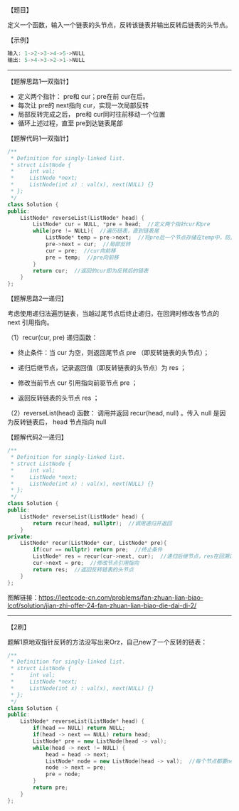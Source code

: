 【题目】

定义一个函数，输入一个链表的头节点，反转该链表并输出反转后链表的头节点。

【示例】

```c++
输入: 1->2->3->4->5->NULL
输出: 5->4->3->2->1->NULL
```

---

【题解思路1—双指针】

* 定义两个指针： pre和 cur；pre在前 cur在后。
* 每次让 pre的 next指向 cur，实现一次局部反转
* 局部反转完成之后， pre和 cur同时往前移动一个位置
* 循环上述过程，直至 pre到达链表尾部

【题解代码1—双指针】

```c++
/**
 * Definition for singly-linked list.
 * struct ListNode {
 *     int val;
 *     ListNode *next;
 *     ListNode(int x) : val(x), next(NULL) {}
 * };
 */
class Solution {
public:
    ListNode* reverseList(ListNode* head) {
        ListNode* cur = NULL, *pre = head;  //定义两个指针cur和pre
        while(pre != NULL){  //遍历链表，直到链表尾
            ListNode* temp = pre->next;  //将pre后一个节点存储在temp中，防止“失联”
            pre->next = cur;  //局部反转
            cur = pre;  //cur向前移
            pre = temp;  //pre向前移
        }
        return cur;  //返回的cur即为反转后的链表
    }
};
```

【题解思路2—递归】

考虑使用递归法遍历链表，当越过尾节点后终止递归，在回溯时修改各节点的 next 引用指向。

（1）recur(cur, pre) 递归函数：

* 终止条件：当 cur 为空，则返回尾节点 pre （即反转链表的头节点）；

* 递归后继节点，记录返回值（即反转链表的头节点）为 res ；

* 修改当前节点 cur 引用指向前驱节点 pre ；

* 返回反转链表的头节点 res ；

（2）reverseList(head) 函数：
调用并返回 recur(head, null) 。传入 null 是因为反转链表后， head 节点指向 null 

【题解代码2—递归】

```c++
/**
 * Definition for singly-linked list.
 * struct ListNode {
 *     int val;
 *     ListNode *next;
 *     ListNode(int x) : val(x), next(NULL) {}
 * };
 */
class Solution {
public:
    ListNode* reverseList(ListNode* head) {
        return recur(head, nullptr);  //调用递归并返回
    }
private:
    ListNode* recur(ListNode* cur, ListNode* pre){
        if(cur == nullptr) return pre;  //终止条件
        ListNode* res = recur(cur->next, cur);  //递归后继节点，res在回溯过程中一直是反转链表的头节点
        cur->next = pre;  //修改节点引用指向
        return res;  //返回反转链表的头节点
    }
};
```

图解链接：https://leetcode-cn.com/problems/fan-zhuan-lian-biao-lcof/solution/jian-zhi-offer-24-fan-zhuan-lian-biao-die-dai-di-2/

---

【2刷】

题解1原地双指针反转的方法没写出来Orz，自己new了一个反转的链表：

```c++
/**
 * Definition for singly-linked list.
 * struct ListNode {
 *     int val;
 *     ListNode *next;
 *     ListNode(int x) : val(x), next(NULL) {}
 * };
 */
class Solution {
public:
    ListNode* reverseList(ListNode* head) {
        if(head == NULL) return NULL;
        if(head -> next == NULL) return head;
        ListNode* pre = new ListNode(head -> val);
        while(head -> next != NULL) {
            head = head -> next;
            ListNode* node = new ListNode(head -> val);  //每个节点都要new出来，并且指向之前已经反转后的最后一个新节点
            node -> next = pre;
            pre = node;
        }
        return pre;
    }
};
```